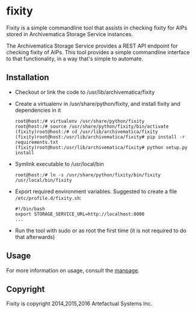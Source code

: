 fixity
======

Fixity is a simple commandline tool that assists in checking fixity for AIPs stored in Archivematica Storage Service instances.

The Archivematica Storage Service provides a REST API endpoint for checking fixity of AIPs. This tool provides a simple commandline interface to that functionality, in a way that's simple to automate.



Installation
------------

- Checkout or link the code to /usr/lib/archivematica/fixity
- Create a virtualenv in /usr/share/python/fixity, and install fixity and dependencies in it

  ```
  root@host:/# virtualenv /usr/share/python/fixity
  root@host:/# source /usr/share/python/fixity/bin/activate
  (fixity)root@host:/# cd /usr/lib/archivematica/fixity
  (fixity)root@host:/usr/lib/archivematica/fixity# pip install -r requirements.txt
  (fixity)root@host:/usr/lib/archivematica/fixity# python setup.py install
  ```

- Symlink executable to /usr/local/bin

  ```
  root@host:/# ln -s /usr/share/python/fixity/bin/fixity /usr/local/bin/fixity
  ```

- Export required environment variables. Suggested to create a file `/etc/profile.d/fixity.sh`:

  ```
  #!/bin/bash
  export STORAGE_SERVICE_URL=http://localhost:8000
  ...
  ```

- Run the tool with sudo or as root the first time (it is not required to do that afterwards)

Usage
-----

For more information on usage, consult the [manpage](docs/fixity.1.md).



Copyright
---------

Fixity is copyright 2014,2015,2016 Artefactual Systems Inc.
